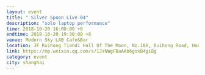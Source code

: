 ```yaml
---
layout: event
title: " Silver Spoon Live 04"
description: "solo laptop performance"
time: 2018-10-20 16:00:00 +8
endtime: 2018-10-20 19:30:00 +8
venue: Modern Sky LAB Cafe&Bar
location: 3F Ruihong Tiandi Hall Of The Moon, No.188, Ruihong Road, HongKou District
link: https://mp.weixin.qq.com/s/1JYNWgFBaAAb6gsxB4giBg
category: event
city: shanghai
---
```

